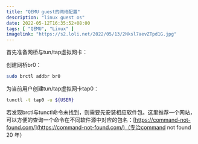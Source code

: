 ```yaml
---
title: "QEMU guest的网络配置"
description: "linux guest os"
date: 2022-05-12T16:35:52+08:00
tags: [ "QEMU", "Linux" ]
imagelink: "https://s2.loli.net/2022/05/13/2Nksl7aevZTpd1G.jpg"
---
```








首先准备网桥与tun/tap虚拟网卡：

创建网桥br0：

```sh
sudo brctl addbr br0
```

为当前用户创建tun/tap虚拟网卡tap0：

```sh
tunctl -t tap0 -u ${USER}
```

若发现brctl与tunctl命令未找到，则需要先安装相应软件包。这里推荐一个网站，可以方便的查询一个命令在不同软件源中对应的包名：[https://command-not-found.com/](https://command-not-found.com/)（专治command not found 20 年）



